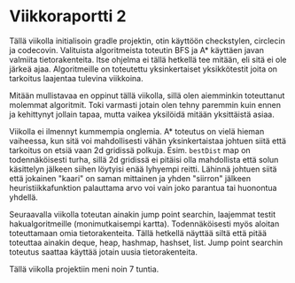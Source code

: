 # Viikkoraportti 2

Tällä viikolla initialisoin gradle projektin, otin käyttöön checkstylen, circlecin ja codecovin. Valituista algoritmeista toteutin BFS ja A* käyttäen javan valmiita tietorakenteita. Itse ohjelma ei tällä hetkellä tee mitään, eli sitä ei ole järkeä ajaa. Algoritmeille on toteutettu yksinkertaiset yksikkötestit joita on tarkoitus laajentaa tulevina viikkoina.

Mitään mullistavaa en oppinut tällä viikolla, sillä olen aiemminkin toteuttanut molemmat algoritmit. Toki varmasti jotain olen tehny paremmin kuin ennen ja kehittynyt jollain tapaa, mutta vaikea yksilöidä mitään yksittäistä asiaa.

Viikolla ei ilmennyt kummempia onglemia. A* toteutus on vielä hieman vaiheessa, kun sitä voi mahdollisesti vähän yksinkertaistaa johtuen siitä että tarkoitus on etsiä vaan 2d gridissä polkuja. Esim. `bestDist` map on todennäköisesti turha, sillä 2d gridissä ei pitäisi olla mahdollista että solun käsittelyn jälkeen siihen löytyisi enää lyhyempi reitti. Lähinnä johtuen siitä että jokainen "kaari" on saman mittainen ja yhden "siirron" jälkeen heuristiikkafunktion palauttama arvo voi vain joko parantua tai huonontua yhdellä.

Seuraavalla viikolla toteutan ainakin jump point searchin, laajemmat testit hakualgoritmeille (monimutkaisempi kartta). Todennäköisesti myös aloitan toteuttamaan omia tietorakenteita. Tällä hetkellä näyttää siltä että pitää toteuttaa ainakin deque, heap, hashmap, hashset, list. Jump point searchin toteutus saattaa käyttää jotain uusia tietorakenteita.

Tällä viikolla projektiin meni noin 7 tuntia.
